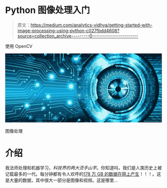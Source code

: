 # Python 图像处理入门

> 原文：<https://medium.com/analytics-vidhya/getting-started-with-image-processing-using-python-c027fbdd4608?source=collection_archive---------0----------------------->

使用 OpenCV

![](img/233f1249115319dd5712d62e44fbf129.png)

图像处理

# 介绍

我法师处理和机器学习，*科技界的两大烫手山芋*。你知道吗，我们是人类历史上被记载最多的一代。每分钟都有令人欢呼的[178 万 GB 的数据在网上产生](https://www.socialmediatoday.com/news/how-much-data-is-generated-every-minute-infographic-1/525692/)！！！。这是大量的数据，其中很大一部分是图像和视频。这是哪里…